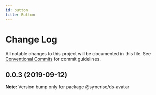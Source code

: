 ```yaml
---
id: button
title: Button
---
```


# Change Log

All notable changes to this project will be documented in this file.
See [Conventional Commits](https://conventionalcommits.org) for commit guidelines.

## 0.0.3 (2019-09-12)

**Note:** Version bump only for package @synerise/ds-avatar
